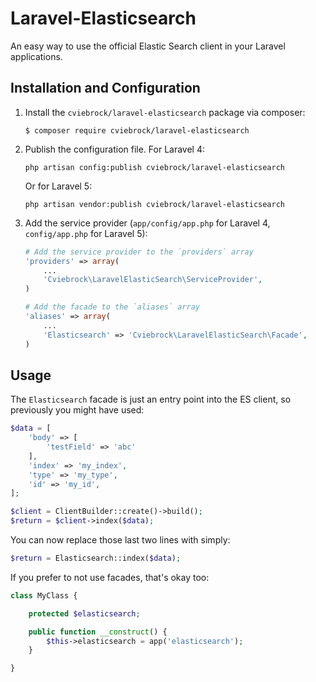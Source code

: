 # Laravel-Elasticsearch

An easy way to use the official Elastic Search client in your Laravel applications.


## Installation and Configuration

1. Install the `cviebrock/laravel-elasticsearch` package via composer:

    ```shell
    $ composer require cviebrock/laravel-elasticsearch
    ```
    
2. Publish the configuration file.  For Laravel 4:

    ```shell
    php artisan config:publish cviebrock/laravel-elasticsearch
    ```

    Or for Laravel 5:

    ```shell
    php artisan vendor:publish cviebrock/laravel-elasticsearch
    ```

3. Add the service provider (`app/config/app.php` for Laravel 4, `config/app.php` for Laravel 5):

    ```php
    # Add the service provider to the `providers` array
    'providers' => array(
        ...
        'Cviebrock\LaravelElasticSearch\ServiceProvider',
    )

    # Add the facade to the `aliases` array
    'aliases' => array(
        ...
        'Elasticsearch' => 'Cviebrock\LaravelElasticSearch\Facade',
    )
    ```



## Usage

The `Elasticsearch` facade is just an entry point into the ES client, so previously
you might have used:

```php
$data = [
    'body' => [
        'testField' => 'abc'
    ],
    'index' => 'my_index',
    'type' => 'my_type',
    'id' => 'my_id',
];

$client = ClientBuilder::create()->build();
$return = $client->index($data);
```

You can now replace those last two lines with simply:

```php
$return = Elasticsearch::index($data);
```

If you prefer to not use facades, that's okay too:

```php
class MyClass {

    protected $elasticsearch;

    public function __construct() {
        $this->elasticsearch = app('elasticsearch');
	}

}
```
